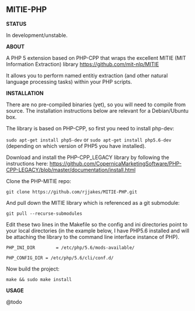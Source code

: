 MITIE-PHP
---------

**STATUS**

In development/unstable. 

**ABOUT**

A PHP 5 extension based on PHP-CPP that wraps the excellent MITIE (MIT Information Extraction) library https://github.com/mit-nlp/MITIE

It allows you to perform named entitiy extraction (and other natural language processing tasks) within your PHP scripts. 

**INSTALLATION**

There are no pre-compiled binaries (yet), so you will need to compile from source. The installation instructions below are relevant for a Debian/Ubuntu box.

The library is based on PHP-CPP, so first you need to install php-dev:

`sudo apt-get install php5-dev` or `sudo apt-get install php5.6-dev` (depending on which version of PHP5 you have installed).

Download and install the PHP-CPP_LEGACY library by following the instructions here:
https://github.com/CopernicaMarketingSoftware/PHP-CPP-LEGACY/blob/master/documentation/install.html

Clone the PHP-MITIE repo:

`git clone https://github.com/rjjakes/MITIE-PHP.git`

And pull down the MITIE library which is referenced as a git submodule:

`git pull --recurse-submodules`

Edit these two lines in the Makefile so the config and ini directories point to your local directories (in the example below, I have PHP5.6 installed and will be attaching the library to the command line interface instance of PHP).
 
`PHP_INI_DIR	    = /etc/php/5.6/mods-available/`

`PHP_CONFIG_DIR	= /etc/php/5.6/cli/conf.d/`


Now build the project:

`make && sudo make install`

**USAGE**

@todo